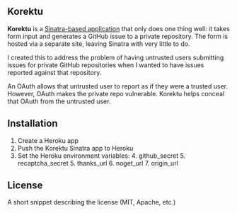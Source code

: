 ## Korektu

**Korektu** is a [Sinatra-based application](www.sinatrarb.com) that only does one thing well: it takes form input and generates a GitHub issue to a private repository. The form is hosted via a separate site, leaving Sinatra with very little to do.

I created this to address the problem of having untrusted users submitting issues for private GitHub repositories when I wanted to have issues reported against that repository.

An OAuth allows that untrusted user to report as if they were a trusted user. However, OAuth makes the private repo vulnerable. Korektu helps conceal that OAuth from the untrusted user.

## Installation

1. Create a Heroku app
2. Push the Korektu Sinatra app to Heroku
3. Set the Heroku environment variables:
    4. github_secret
    5. recaptcha_secret
    5. thanks_url
    6. noget_url
    7. origin_url

## License

A short snippet describing the license (MIT, Apache, etc.)